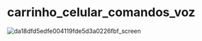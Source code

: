 # carrinho_celular_comandos_voz

![da18dfd5edfe004119fde5d3a0226fbf_screen](https://user-images.githubusercontent.com/79748858/111655651-9791a880-87e8-11eb-85aa-238e0b997b13.jpg)
